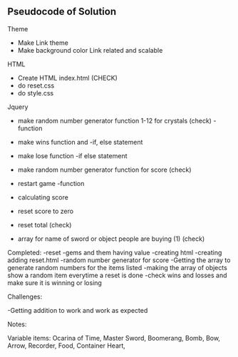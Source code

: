 ## Pseudocode of Solution 

Theme 
 - Make Link theme 
 - Make background color Link related and scalable 

HTML
 - Create HTML index.html (CHECK)
 - do reset.css
 - do style.css

 Jquery
 - make random number generator function 1-12 for crystals (check)
     -function 
 - make wins function and 
     -if, else statement 
 - make lose function
     -if else statement 
 - make random number generator function for score (check)
 - restart game 
     -function
 - calculating score 
 - reset score to zero 
 - reset total (check)
    
 - array for name of sword or object people are buying (1) (check)


Completed:
-reset 
-gems and them having value
-creating html 
-creating adding reset.html 
-random number generator for score 
-Getting the array to generate random numbers for the items listed
-making the array of objects show a random item everytime a reset is done
-check wins and losses and make sure it is winning or losing 

Challenges:

-Getting addition to work and work as expected



Notes:

Variable items: Ocarina of Time, Master Sword, Boomerang, Bomb, Bow, Arrow, Recorder, Food, Container Heart, 



